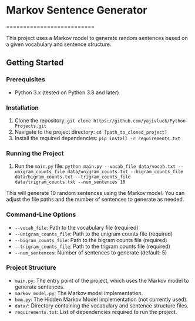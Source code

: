 # Markov Sentence Generator
==========================

This project uses a Markov model to generate random sentences based on a given vocabulary and sentence structure.

## Getting Started

### Prerequisites

* Python 3.x (tested on Python 3.8 and later)

### Installation

1. Clone the repository: `git clone https://github.com/yajivluck/Python-Projects.git`
2. Navigate to the project directory: `cd [path_to_cloned_project]`
3. Install the required dependencies: `pip install -r requirements.txt`

### Running the Project

1. Run the `main.py` file: `python main.py --vocab_file data/vocab.txt --unigram_counts_file data/unigram_counts.txt --bigram_counts_file data/bigram_counts.txt --trigram_counts_file data/trigram_counts.txt --num_sentences 10`

This will generate 10 random sentences using the Markov model. You can adjust the file paths and the number of sentences to generate as needed.

### Command-Line Options

* `--vocab_file`: Path to the vocabulary file (required)
* `--unigram_counts_file`: Path to the unigram counts file (required)
* `--bigram_counts_file`: Path to the bigram counts file (required)
* `--trigram_counts_file`: Path to the trigram counts file (required)
* `--num_sentences`: Number of sentences to generate (default: 5)

### Project Structure

* `main.py`: The entry point of the project, which uses the Markov model to generate sentences.
* `markov_model.py`: The Markov model implementation.
* `hmm.py`: The Hidden Markov Model implementation (not currently used).
* `data/`: Directory containing the vocabulary and sentence structure files.
* `requirements.txt`: List of dependencies required to run the project.

